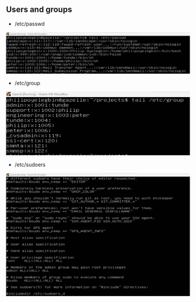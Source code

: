 ## Users and groups
- /etc/passwd

![user](./user.png)

- /etc/group

![group](./group.png)

- /etc/sudoers

![sudoers](./sudoers.png)
